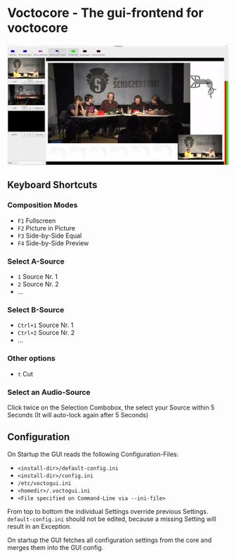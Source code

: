 # Voctocore - The gui-frontend for voctocore

![Screenshot of voctogui in action](voctomix.png)

## Keyboard Shortcuts
### Composition Modes
- `F1` Fullscreen
- `F2` Picture in Picture
- `F3` Side-by-Side Equal
- `F4` Side-by-Side Preview

### Select A-Source
- `1` Source Nr. 1
- `2` Source Nr. 2
- …

### Select B-Source
- `Ctrl+1` Source Nr. 1
- `Ctrl+2` Source Nr. 2
- …

### Other options
- `t` Cut

### Select an Audio-Source
Click twice on the Selection Combobox, the select your Source within 5 Seconds (It will auto-lock again after 5 Seconds)

## Configuration
On Startup the GUI reads the following Configuration-Files:
 - `<install-dir>/default-config.ini`
 - `<install-dir>/config.ini`
 - `/etc/voctogui.ini`
 - `<homedir>/.voctogui.ini`
 - `<File specified on Command-Line via --ini-file>`

From top to bottom the individual Settings override previous Settings. `default-config.ini` should not be edited, because a missing Setting will result in an Exception.

On startup the GUI fetches all configuration settings from the core and merges them into the GUI config.
